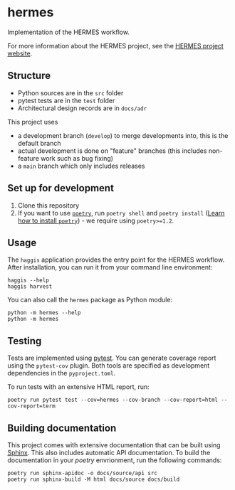 # hermes

Implementation of the HERMES workflow.

For more information about the HERMES project, see the [HERMES project website](https://software-metadata.pub).

## Structure

- Python sources are in the `src` folder
- pytest tests are in the `test` folder
- Architectural design records are in `docs/adr`

This project uses 

- a development branch (`develop`) to merge developments into, this is the default branch
- actual development is done on "feature" branches (this includes non-feature work such as bug fixing)
- a `main` branch which only includes releases

## Set up for development

1. Clone this repository
2. If you want to use [`poetry`](https://python-poetry.org), run `poetry shell` and `poetry install`
   ([Learn how to install `poetry`](https://python-poetry.org/docs/#installation)) - we require using `poetry>=1.2`.

## Usage

The `haggis` application provides the entry point for the HERMES workflow.
After installation, you can run it from your command line environment:

```shell
haggis --help
haggis harvest
```

You can also call the `hermes` package as Python module:

```shell
python -m hermes --help
python -m hermes 
```

## Testing

Tests are implemented using [pytest](https://pytest.org).
You can generate coverage report using the `pytest-cov` plugin.
Both tools are specified as development dependencies in the `pyproject.toml`.

To run tests with an extensive HTML report, run:

```shell
poetry run pytest test --cov=hermes --cov-branch --cov-report=html --cov-report=term
```

## Building documentation

This project comes with extensive documentation that can be built using [Sphinx](https://www.sphinx-doc.org/en/master/).
This also includes automatic API documentation.
To build the documentation in your *poetry* envrionment, run the following commands:

```shell
poetry run sphinx-apidoc -o docs/source/api src
poetry run sphinx-build -M html docs/source docs/build
```
